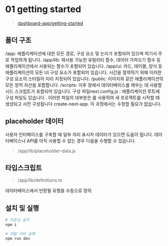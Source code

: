 # 01 getting started

> [dashboard-app/getting-started](https://nextjs.org/learn/dashboard-app/getting-started)

## 폴더 구조

/app: 애플리케이션에 대한 모든 경로, 구성 요소 및 논리가 포함되어 있으며 여기서 주로 작업하게 됩니다.
/app/lib: 재사용 가능한 유틸리티 함수, 데이터 가져오기 함수 등 애플리케이션에서 사용되는 함수가 포함되어 있습니다.
/app/ui: 카드, 테이블, 양식 등 애플리케이션의 모든 UI 구성 요소가 포함되어 있습니다. 시간을 절약하기 위해 이러한 구성 요소의 스타일이 미리 지정되어 있습니다.
/public: 이미지와 같은 애플리케이션의 모든 정적 자산을 포함합니다.
/scripts: 이후 장에서 데이터베이스를 채우는 데 사용할 시드 스크립트가 포함되어 있습니다.
구성 파일next.config.js : 애플리케이션 루트에 구성 파일도 있습니다 . 이러한 파일의 대부분은 를 사용하여 새 프로젝트를 시작할 때 생성되고 사전 구성됩니다 create-next-app. 이 과정에서는 수정할 필요가 없습니다.

## placeholder 데이터

사용자 인터페이스를 구축할 때 일부 자리 표시자 데이터가 있으면 도움이 됩니다. 데이터베이스나 API를 아직 사용할 수 없는 경우 다음을 수행할 수 있습니다.

> /app/lib/placeholder-data.js

## 타입스크립트

> /app/lib/definitions.ts

데이터베이스에서 반환될 유형을 수동으로 정의

## 설치 및 실행

```bash
# 의존성 설치
npm i

# 개발 서버 실행
npm run dev
```
